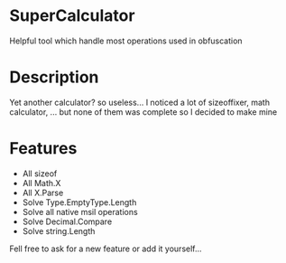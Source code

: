 # SuperCalculator
Helpful tool which handle most operations used in obfuscation

# Description

Yet another calculator? so useless...
I noticed a lot of sizeoffixer, math calculator, ... but none of them was complete so I decided to make mine

# Features

* All sizeof
* All Math.X
* All X.Parse
* Solve Type.EmptyType.Length
* Solve all native msil operations
* Solve Decimal.Compare
* Solve string.Length

Fell free to ask for a new feature or add it yourself...
